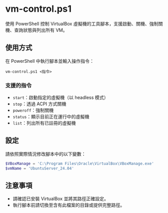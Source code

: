 # vm-control.ps1

使用 PowerShell 控制 VirtualBox 虛擬機的工具腳本，支援啟動、關機、強制關機、查詢狀態與列出所有 VM。

## 使用方式

在 PowerShell 中執行腳本並輸入操作指令：

```
vm-control.ps1 <指令>
```

### 支援的指令

- `start`：啟動指定的虛擬機（以 headless 模式）
- `stop`：透過 ACPI 方式關機
- `poweroff`：強制關機
- `status`：顯示目前正在運行中的虛擬機
- `list`：列出所有已註冊的虛擬機

## 設定

請依照實際情況修改腳本中的以下變數：

```powershell
$VBoxManage = 'C:\Program Files\Oracle\VirtualBox\VBoxManage.exe'
$vmName = 'UbuntuServer_24.04'
```

## 注意事項

- 請確認已安裝 VirtualBox 並將其路徑正確設定。
- 執行腳本前請切換至含有此檔案的目錄或提供完整路徑。
